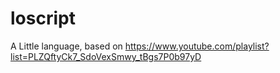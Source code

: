 # loscript
A Little language, based on https://www.youtube.com/playlist?list=PLZQftyCk7_SdoVexSmwy_tBgs7P0b97yD
